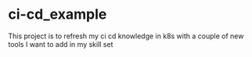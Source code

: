 # ci-cd_example
This project is to refresh my ci cd knowledge in k8s with a couple of new tools I want to add in my skill set
